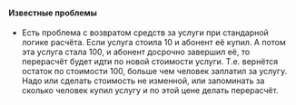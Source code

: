 #### Известные проблемы

- Есть проблема с возвратом средств за услуги при стандарной логике расчёта. Если услуга стоила 10 и абонент её купил. А потом эта услуга стала 100, и абонент досрочно завершил её, то перерасчёт будет идти по новой стоимости услуги. Т.е. вернётся остаток по стоимости 100, больше чем человек заплатил за услугу. Надо или сделать стоимость не изменной, или запоминать за сколько человек купил услугу и по этой цене делать перерасчёт.
